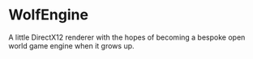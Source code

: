 # WolfEngine
A little DirectX12 renderer with the hopes of becoming a bespoke open world game engine when it grows up.
